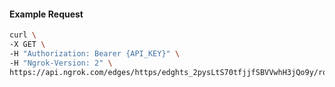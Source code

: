 <!-- Code generated for API Clients. DO NOT EDIT. -->

#### Example Request

```bash
curl \
-X GET \
-H "Authorization: Bearer {API_KEY}" \
-H "Ngrok-Version: 2" \
https://api.ngrok.com/edges/https/edghts_2pysLtS70tfjjfSBVVwhH3jQo9y/routes/edghtsrt_2pysLobOIwMy9mUaJ3GcTdFZ33W/webhook_verification
```
